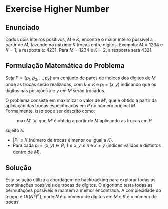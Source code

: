 # Exercise Higher Number

## Enunciado

Dados dois inteiros positivos, $M$ e $K$, encontre o maior inteiro possível a partir de $M$, fazendo
no máximo $K$ trocas entre dígitos. Exemplo: $M = 1234$ e $K = 1$, a resposta é: $4231$. Para $M
= 1234$ e $K = 2$, a resposta será $4321$.

## Formulação Matemática do Problema

Seja $P = \{p_1, p_2, ..., p_k\}$ um conjunto de pares de índices dos dígitos de $M$ onde as trocas serão realizadas, com $k \leq K$ e $p_i = (x, y)$ indicando que os dígitos nas posições $x$ e $y$ em $M$ serão trocados.

O problema consiste em maximizar o valor de $M'$, que é obtido a partir da aplicação das trocas especificadas em $P$ no número original $M$. Formalmente, isso pode ser descrito como:

$$
\max M' \text{ tal que } M' \text{ é obtido a partir de } M \text{ aplicando as trocas em } P
$$

sujeito a:

- $|P| \leq K$ (número de trocas é menor ou igual a $K$).
- Para cada $p_i = (x, y) \in P$, $1 \leq x, y \leq n$ e $x \neq y$ (índices válidos e distintos dentro de $M$).

## Solução

Esta solução utiliza a abordagem de backtracking para explorar todas as combinações possíveis de trocas de dígitos. O algoritmo testa todas as permutações possíveis e mantém a melhor encontrada. A complexidade do tempo é $O((N^2)^K)$, onde $N$ é o número de dígitos em $M$ e $K$ é o número de trocas.